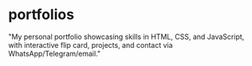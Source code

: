 # portfolios
"My personal portfolio showcasing skills in HTML, CSS, and JavaScript, with interactive flip card, projects, and contact via WhatsApp/Telegram/email."
